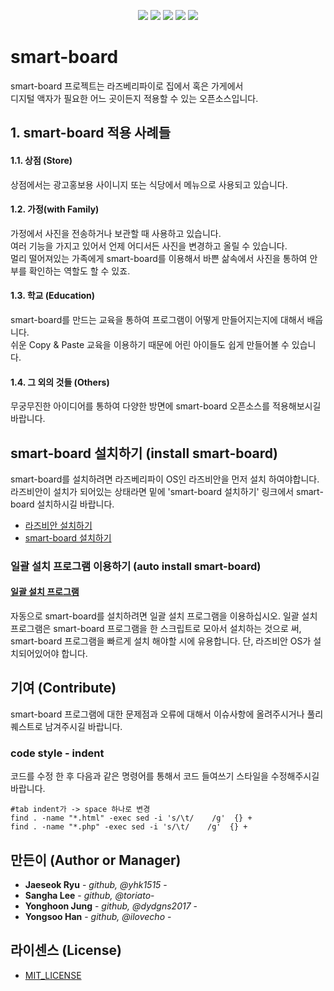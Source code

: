 <p align="center">
<img src="https://user-images.githubusercontent.com/36920367/62415482-42ca0a00-b665-11e9-9b25-fa7f1614111d.png">
<img src="https://img.shields.io/badge/raspbian->=2019--06--20-red.svg">
<img src="https://img.shields.io/badge/php-%5E7.1.3-blue.svg">
<img src="https://img.shields.io/badge/smart--board-v0.05-orange.svg">
<img src="https://img.shields.io/badge/license-MIT-green.svg">
</p>

# smart-board

smart-board 프로젝트는 라즈베리파이로 집에서 혹은 가게에서 \
디지털 액자가 필요한 어느 곳이든지 적용할 수 있는 오픈소스입니다.

## 1. smart-board 적용 사례들

#### 1.1. 상점 (Store)

상점에서는 광고홍보용 사이니지 또는 식당에서 메뉴으로 사용되고 있습니다.

#### 1.2. 가정(with Family)

가정에서 사진을 전송하거나 보관할 때 사용하고 있습니다. \
여러 기능을 가지고 있어서 언제 어디서든 사진을 변경하고 올릴 수 있습니다. \
멀리 떨어져있는 가족에게 smart-board를 이용해서 바쁜 삶속에서 사진을 통하여 안부를 확인하는 역할도 할 수 있죠.

#### 1.3. 학교 (Education)

smart-board를 만드는 교육을 통하여 프로그램이 어떻게 만들어지는지에 대해서 배웁니다. \
쉬운 Copy & Paste 교육을 이용하기 때문에 어린 아이들도 쉽게 만들어볼 수 있습니다.

#### 1.4. 그 외의 것들 (Others)

무궁무진한 아이디어를 통하여 다양한 방면에 smart-board 오픈소스를 적용해보시길 바랍니다.

## smart-board 설치하기 (install smart-board)

smart-board를 설치하려면 라즈베리파이 OS인 라즈비안을 먼저 설치 하여야합니다.\
라즈비안이 설치가 되어있는 상태라면 밑에 'smart-board 설치하기' 링크에서 smart-board 설치하시길 바랍니다.

- [라즈비안 설치하기](https://github.com/anhive-junior/smart-board/wiki/%EB%9D%BC%EC%A6%88%EB%B9%84%EC%95%88-OS-%EC%84%A4%EC%B9%98)
- [smart-board 설치하기](https://github.com/anhive-junior/smart-board/wiki/Install-Smart-Board)

### 일괄 설치 프로그램 이용하기 (auto install smart-board)

#### [일괄 설치 프로그램](https://github.com/anhive-junior/smart-board/wiki/Smart-board-%EC%9D%BC%EA%B4%84-%EC%84%A4%EC%B9%98-%ED%94%84%EB%A1%9C%EA%B7%B8%EB%9E%A8)
자동으로 smart-board를 설치하려면 일괄 설치 프로그램을 이용하십시오. 일괄 설치 프로그램은 smart-board 프로그램을 한 스크립트로 모아서 설치하는 것으로 써, smart-board 프로그램을 빠르게 설치 해야할 시에 유용합니다. 단, 라즈비안 OS가 설치되어있어야 합니다.

## 기여 (Contribute)

smart-board 프로그램에 대한 문제점과 오류에 대해서 이슈사항에 올려주시거나 풀리퀘스트로 남겨주시길 바랍니다.

### code style - indent

코드를 수정 한 후 다음과 같은 명령어를 통해서 코드 들여쓰기 스타일을 수정해주시길 바랍니다.

```
#tab indent가 -> space 하나로 변경
find . -name "*.html" -exec sed -i 's/\t/    /g'  {} +
find . -name "*.php" -exec sed -i 's/\t/    /g'  {} +
```

## 만든이 (Author or Manager)

* **Jaeseok Ryu** - *github, @yhk1515* -
* **Sangha Lee** - *github, @toriato*-
* **Yonghoon Jung** - *github, @dydgns2017* -
* **Yongsoo Han** - *github, @ilovecho* -

## 라이센스 (License)

- [MIT_LICENSE](https://github.com/anhive-junior/smart-board/blob/master/LICENSE.md)
